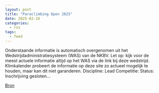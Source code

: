 ```yaml
---
layout: post
title: "Paraclimbing Open 2025"
date: 2025-02-16
categories: 
  - rss
tags: 
  - feed
---
```


<p>Onderstaande informatie is automatisch overgenomen uit het Wedstrijdadministratiesysteem (WAS) van de NKBV. Let op: kijk voor de meest actuele informatie altijd op het WAS via de link bij deze wedstrijd. Klimkalender probeert de informatie op deze site zo actueel mogelijk te houden, maar kan dit niet garanderen. Discipline: Lead Competitie: Status: Inschrijving gesloten&hellip;</p>
<p><a href="https://www.klimkalender.nl/comp/paraclimbing-open-2025/" rel="noopener noreferrer" target="_blank">Bron</a></p>
